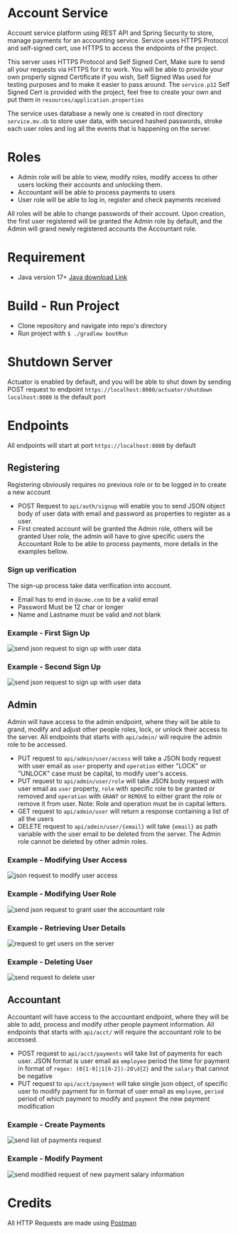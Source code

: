 # Account Service
Account service platform using REST API and Spring Security to store, manage payments for an accounting service.
Service uses HTTPS Protocol and self-signed cert, use HTTPS to access the endpoints of the project.

This server uses HTTPS Protocol and Self Signed Cert, Make sure to send all your requests via HTTPS for it to work. You will be able to provide your own properly signed Certificate if you wish, Self Signed Was used for testing purposes and to make it easier to pass around.
The `service.p12` Self Signed Cert is provided with the project, feel free to create your own and put them in `resources/application.properties`

The service uses database a newly one is created in root directory `service.mv.db` to store user data, with secured hashed passwords, stroke each user roles and log all the events that is happening on the server.

# Roles 
- Admin role will be able to view, modify roles, modify access to other users locking their accounts and unlocking them.
- Accountant will be able to process payments to users
- User role will be able to log in, register and check payments received

All roles will be able to change passwords of their account. Upon creation, the first user registered will be granted the Admin role by default, and the Admin will grand newly registered accounts the Accountant role.

# Requirement
- Java version 17+ <a href="https://www.oracle.com/de/java/technologies/downloads/">Java download Link</a>

# Build - Run Project
- Clone repository and navigate into repo's directory
- Run project with `$ ./gradlew bootRun`
 
# Shutdown Server
Actuator is enabled by default, and you will be able to shut down by sending POST request to endpoint `https://localhost:8080/actuator/shutdown`
`localhost:8080` is the default port

# Endpoints
All endpoints will start at port `https://localhost:8080` by default

## Registering
Registering obviously requires no previous role or to be logged in to create a new account
- POST Request to `api/auth/signup` will enable you to send JSON object body of user data with email and password as properties to register as a user.
- First created account will be granted the Admin role, others will be granted User role, the admin will have to give specific users the Accountant Role to be able to process payments, more details in the examples bellow.

### Sign up verification
The sign-up process take data verification into account.
- Email has to end in `@acme.com` to be a valid email
- Password Must be 12 char or longer
- Name and Lastname must be valid and not blank

### Example - First Sign Up
<img src="./examples/first-signup.png" alt="send json request to sign up with user data" />

### Example - Second Sign Up
<img src="./examples/second-signup.png" alt="send json request to sign up with user data" />

## Admin
Admin will have access to the admin endpoint, where they will be able to grand, modify and adjust other people roles, lock, or unlock their access to the server.
All endpoints that starts with `api/admin/` will require the admin role to be accessed.

- PUT request to `api/admin/user/access` will take a JSON body request with user email as `user` property and `operation` either "LOCK" or "UNLOCK" case must be capital, to modify user's access.
- PUT request to `api/admin/user/role` will take JSON body request with user email as `user` property, `role` with specific role to be granted or removed and `operation` with `GRANT` or `REMOVE` to either grant the role or remove it from user.
Note: Role and operation must be in capital letters.
- GET request to `api/admin/user` will return a response containing a list of all the users
- DELETE request to `api/admin/user/{email}` will take `{email}` as path variable with the user email to be deleted from the server. The Admin role cannot be deleted by other admin roles.

### Example -  Modifying User Access
<img src="./examples/modify-access.png" alt="json request to modify user access" />

### Example - Modifying User Role
<img src="./examples/grant-role.png" alt="send json request to grant user the accountant role" />

### Example - Retrieving User Details
<img src="./examples/get-user.png" alt="request to get users on the server" />

### Example - Deleting User
<img src="./examples/delete-user.png" alt="send request to delete user" />

## Accountant
Accountant will have access to the accountant endpoint, where they will be able to add, process and modify other people payment information.
All endpoints that starts with `api/acct/` will require the accountant role to be accessed.

- POST request to `api/acct/payments` will take list of payments for each user. JSON format is user email as `employee` period the time for payment in format of `regex: (0[1-9]|1[0-2])-20\d{2}` and the `salary` that cannot be negative
- PUT request to `api/acct/payment` will take single json object, of specific user to modify payment for in format of user email as `employee`, `period` period of which payment to modify and `payment` the new payment modification

### Example - Create Payments
<img src="./examples/adding-payments.png" alt="send list of payments request" />

### Example - Modify Payment
<img src="./examples/modify-payment.png" alt="send modified request of new payment salary information" />







# Credits
All HTTP Requests are made using <a href="http://www.postman.com">Postman</a>